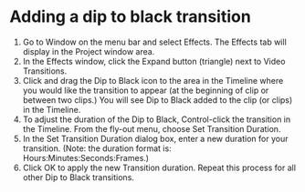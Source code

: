 # Adding a dip to black transition

1. Go to Window on the menu bar and select Effects. The Effects tab will display in the Project window area.
2. In the Effects window, click the Expand button (triangle) next to Video Transitions.
3. Click and drag the Dip to Black icon to the area in the Timeline where you would like the transition to appear (at the beginning of clip or between two clips.) You will see Dip to Black added to the clip (or clips) in the Timeline.
4. To adjust the duration of the Dip to Black, Control-click the transition in the Timeline. From the fly-out menu, choose Set Transition Duration.
5. In the Set Transition Duration dialog box, enter a new duration for your transition. (Note: the duration format is: Hours:Minutes:Seconds:Frames.)
6. Click OK to apply the new Transition duration. Repeat this process for all other Dip to Black transitions.


